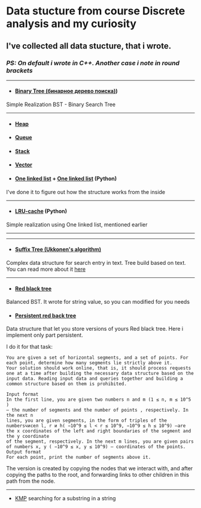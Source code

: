 # Data stucture from course Discrete analysis and my curiosity

## I've collected all data stucture, that i wrote.
### *PS: On default i wrote in C++. Another case i note in round brackets*

---

+ #### [ Binary Tree (бинарное дерево поиска)](https://github.com/toth3m00n/data-structure/blob/main/BinaryTree.cpp)) 

Simple Realization BST - Binary Search Tree

--- 

+ #### [Heap](https://github.com/toth3m00n/data-structure/blob/main/Heap.cpp)
  
+ #### [Queue](https://github.com/toth3m00n/data-structure/blob/main/Queue.cpp)
  
+ #### [Stack](https://github.com/toth3m00n/data-structure/blob/main/Stack.cpp)
  
+ #### [Vector](https://github.com/toth3m00n/data-structure/blob/main/Vector.cpp)
  
+ #### [One linked list](https://github.com/toth3m00n/data-structure/blob/main/OneLinkedList.cpp) + [One linked list](https://github.com/toth3m00n/data-structure/main/linked_list.py) (Python)
  
I've done it to figure out how the structure works from the inside

---

+ #### [LRU-cache](https://github.com/toth3m00n/data-structure/blob/main/lru.py) (Python)

Simple realization using One linked list, mentioned earlier

---

---

+ #### [Suffix Tree (Ukkonen's algorithm)](https://github.com/toth3m00n/data-structure/blob/main/suffix_tree.cpp)
  
Complex data structure for search entry in text. Tree build based on text. You can read more about it [here](https://www.geeksforgeeks.org/pattern-searching-using-suffix-tree/)

---

+ #### [Red black tree](https://github.com/toth3m00n/data-structure/blob/main/RBTFix.cpp)

Balanced BST. It wrote for string value, so you can modified for you needs

+ #### [Persistent red back tree](https://github.com/toth3m00n/data-structure/blob/main/RBTFix.cpp)

Data structure that let you store versions of yours Red black tree. Here i implement only part persistent. 

I do it for that task:

```
You are given a set of horizontal segments, and a set of points. For each point, determine how many segments lie strictly above it.
Your solution should work online, that is, it should process requests one at a time after building the necessary data structure based on the input data. Reading input data and queries together and building a common structure based on them is prohibited.

Input format
In the first line, you are given two numbers n and m (1 ≤ n, m ≤ 10^5 )
— the number of segments and the number of points , respectively. In the next n
lines, you are given segments, in the form of triples of the numbersчисел l, r и h( −10^9 ≤ l < r ≤ 10^9, −10^9 ≤ h ≤ 10^9) —are the x coordinates of the left and right boundaries of the segment and
the y coordinate
of the segment, respectively. In the next m lines, you are given pairs of numbers x, y ( −10^9 ≤ x, y ≤ 10^9) — coordinates of the points.
Output format
For each point, print the number of segments above it.
```

The version is created by copying the nodes that we interact with, and after copying the paths to the root, and forwarding links to other children in this path from the node.

---

+ [KMP](https://github.com/toth3m00n/data-structure/main/RBTFix.cpp)
searching for a substring in a string
